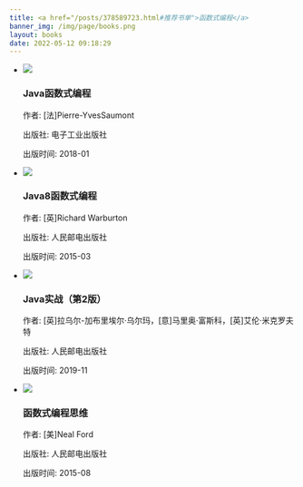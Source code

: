 ```yaml
---
title: <a href="/posts/378589723.html#推荐书单">函数式编程</a>
banner_img: /img/page/books.png
layout: books
date: 2022-05-12 09:18:29
---
```

<link rel="stylesheet" type="text/css" href="/css/books.css">

<div id="book">
        <div class="page">
            <ul class="content">
                <!-- 每个li标签内容代表一本书籍的所有信息 -->
                <li>
                    <div class="info">
                        <a href="https://weread.qq.com/web/bookDetail/ebf327e0811e39a5eg017430" target="_blank" rel="noreferrer noopener" class="book-container">
                            <div class="book" title="《Java函数式编程》">
                                <img src="/img/books/img20.png">
                            </div>
                        </a>
                        <div class="info-card">
                            <h3>Java函数式编程</h3>
                            <p>作者: [法]Pierre-YvesSaumont</p>
                            <p>出版社: 电子工业出版社</p>     
                            <p>出版时间: 2018-01</p>  
                        </div>
                    </div>
                </li>
                <!-- 每个li标签内容代表一本书籍的所有信息 -->
                <li>
                    <div class="info"><a href="https://weread.qq.com/web/bookDetail/a31320a0718ff5e3a31eb98" target="_blank" rel="noreferrer noopener" class="book-container">
                            <div class="book" title="《Java8函数式编程》">
                            <img src="/img/books/img21.png" ></div>
                        </a>
                        <div class="info-card">
                            <h3>Java8函数式编程</h3>
                            <p>作者: [英]Richard Warburton</p>
                            <p>出版社: 人民邮电出版社</p>
                            <p>出版时间: 2015-03</p>
                        </div>
                    </div>
                </li>
                <!-- 每个li标签内容代表一本书籍的所有信息 -->
                <li>
                    <div class="info"><a href="https://weread.qq.com/web/bookDetail/6da323e071c956186da64ac" target="_blank" rel="noreferrer noopener" class="book-container">
                            <div class="book" title="《Java实战（第2版）》">
                            <img src="/img/books/img22.png" ></div>
                        </a>
                        <div class="info-card">
                            <h3>Java实战（第2版）</h3>
                            <p>作者: [英]拉乌尔-加布里埃尔·乌尔玛，[意]马里奥·富斯科，[英]艾伦·米克罗夫特</p>
                            <p>出版社: 人民邮电出版社</p>
                            <p>出版时间: 2019-11</p>
                        </div>
                    </div>
                </li>
                <!-- 每个li标签内容代表一本书籍的所有信息 -->
                <li>
                    <div class="info">
                        <a href="https://weread.qq.com/web/bookDetail/29232730811e1be54g013403" target="_blank" rel="noreferrer noopener" class="book-container">
                            <div class="book" title="《函数式编程思维》">
                                <img src="/img/books/img23.png">
                            </div>
                        </a>
                        <div class="info-card">
                            <h3>函数式编程思维</h3>
                            <p>作者: [美]Neal Ford</p>
                            <p>出版社: 人民邮电出版社</p>     
                            <p>出版时间: 2015-08</p>  
                        </div>
                    </div>
                </li>
            </ul>
        </div>
</div>
